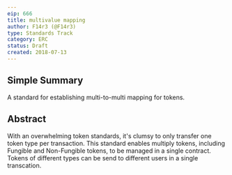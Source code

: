 ```yaml
---
eip: 666
title: multivalue mapping
author: F14r3 (@F14r3)
type: Standards Track
category: ERC
status: Draft
created: 2018-07-13
---
```


## Simple Summary

A standard for establishing multi-to-multi mapping for tokens. 

## Abstract

With an overwhelming token standards, it's clumsy to only transfer one token type per transaction. This standard enables multiply tokens, including Fungible and Non-Fungible tokens, to be managed in a single contract.
Tokens of different types can be send to different users in a single transcation. 
